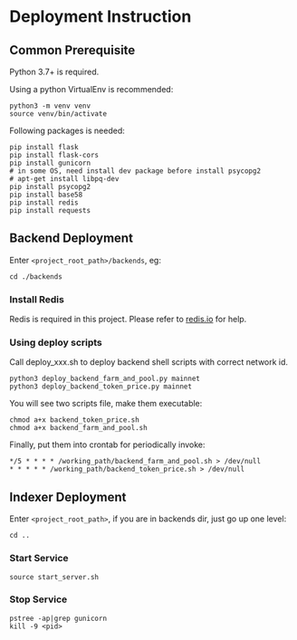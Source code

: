 # Deployment Instruction

## Common Prerequisite

Python 3.7+ is required.

Using a python VirtualEnv is recommended:
```shell
python3 -m venv venv
source venv/bin/activate
```

Following packages is needed:
```shell
pip install flask
pip install flask-cors
pip install gunicorn
# in some OS, need install dev package before install psycopg2
# apt-get install libpq-dev
pip install psycopg2
pip install base58
pip install redis
pip install requests
```

## Backend Deployment

Enter `<project_root_path>/backends`, eg:
```shell
cd ./backends
```

### Install Redis
Redis is required in this project. Please refer to [redis.io](https://redis.io/download#installation) for help.

### Using deploy scripts
Call deploy_xxx.sh to deploy backend shell scripts with correct network id.
```shell
python3 deploy_backend_farm_and_pool.py mainnet
python3 deploy_backend_token_price.py mainnet
```
You will see two scripts file, make them executable:
```shell
chmod a+x backend_token_price.sh
chmod a+x backend_farm_and_pool.sh
```
Finally, put them into crontab for periodically invoke:
```shell
*/5 * * * * /working_path/backend_farm_and_pool.sh > /dev/null
* * * * * /working_path/backend_token_price.sh > /dev/null
```

## Indexer Deployment

Enter `<project_root_path>`, if you are in backends dir, just go up one level:
```shell
cd ..
```
### Start Service
```
source start_server.sh
```

### Stop Service

```
pstree -ap|grep gunicorn
kill -9 <pid>
```